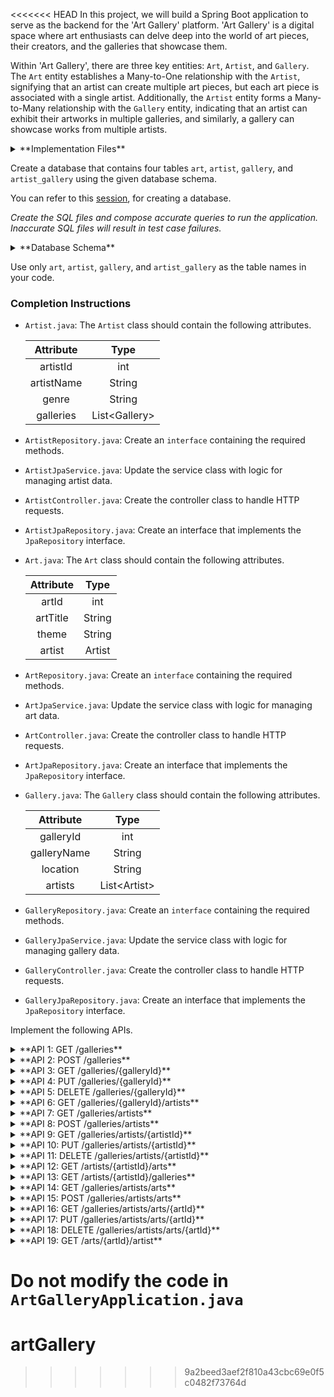 <<<<<<< HEAD
In this project, we will build a Spring Boot application to serve as the backend for the 'Art Gallery' platform. 'Art Gallery' is a digital space where art enthusiasts can delve deep into the world of art pieces, their creators, and the galleries that showcase them.

Within 'Art Gallery', there are three key entities: `Art`, `Artist`, and `Gallery`. The `Art` entity establishes a Many-to-One relationship with the `Artist`, signifying that an artist can create multiple art pieces, but each art piece is associated with a single artist. Additionally, the `Artist` entity forms a Many-to-Many relationship with the `Gallery` entity, indicating that an artist can exhibit their artworks in multiple galleries, and similarly, a gallery can showcase works from multiple artists.

<details>
<summary>**Implementation Files**</summary>

Use these files to complete the implementation:

- `ArtController.java`
- `ArtRepository.java`
- `ArtJpaService.java`
- `ArtJpaRepository.java`
- `Art.java`
- `ArtistController.java`
- `ArtistRepository.java`
- `ArtistJpaService.java`
- `ArtistJpaRepository.java`
- `Artist.java`
- `GalleryController.java`
- `GalleryRepository.java`
- `GalleryJpaService.java`
- `GalleryJpaRepository.java`
- `Gallery.java`

</details>

Create a database that contains four tables `art`, `artist`, `gallery`, and `artist_gallery` using the given database schema.

You can refer to this [session](https://learning.ccbp.in/course?c_id=e345dfa4-f5ce-406e-b19a-4ed720c54136&s_id=6a60610e-79c2-4e15-b675-45ddbd9bbe82&t_id=f880166e-2f51-4403-81a0-d2430694dae8), for creating a database.

_Create the SQL files and compose accurate queries to run the application. Inaccurate SQL files will result in test case failures._

<details>
<summary>**Database Schema**</summary>

#### Artist Table

| Columns |                 Type                  |
| :-----: | :-----------------------------------: |
|   id    | INTEGER (Primary Key, Auto Increment) |
|  name   |                 TEXT                  |
|  genre  |                 TEXT                  |

#### Art Table

| Columns  |                 Type                  |
| :------: | :-----------------------------------: |
|    id    | INTEGER (Primary Key, Auto Increment) |
|  title   |                 TEXT                  |
|  theme   |                 TEXT                  |
| artistId |         INTEGER (Foreign Key)         |

#### Gallery Table

| Columns  |                 Type                  |
| :------: | :-----------------------------------: |
|    id    | INTEGER (Primary Key, Auto Increment) |
|   name   |                 TEXT                  |
| location |                 TEXT                  |

#### Junction Table

|  Columns  |         Type          |
| :-------: | :-------------------: |
| artistId  | INTEGER (Foreign Key) |
| galleryId | INTEGER (Foreign Key) |

The columns `artistId` and `galleryId` can be combinedly declared as Primary Keys.

You can use the given sample data to populate the tables.

<details>
<summary>**Sample Data**</summary>

#### Artist Data

|  id   |       name        |       genre        |
| :---: | :---------------: | :----------------: |
|   1   | Leonardo da Vinci |    Renaissance     |
|   2   | Vincent van Gogh  | Post-Impressionism |
|   3   |   Pablo Picass    |       Cubism       |
|   4   |   Edward Hopper   | American Modernism |

#### Art Data

|  id   |         title         |         theme         | artistId |
| :---: | :-------------------: | :-------------------: | :------: |
|   1   |   The Flight Study    | Studies of Bird Wings |    1     |
|   2   |     Mona Lisa 2.0     | Renaissance Portrait  |    1     |
|   3   |  Starry Countryside   |    Night Landscape    |    2     |
|   4   | Sunflower Impressions |        Floral         |    2     |
|   5   | Cubist Self-Portrait  |   Abstract Portrait   |    3     |
|   6   | Barcelona Abstracted  |    City Landscape     |    3     |
|   7   |   Downtown Solitude   |      Urban Scene      |    4     |
|   8   |   Night Cafe Redux    |  Modernist Interior   |    4     |

#### Gallery Data

|  id   |              name              | location  |
| :---: | :----------------------------: | :-------: |
|   1   |         Louvre Museum          |   Paris   |
|   2   |        Van Gogh Museum         | Amsterdam |
|   3   |         Museo Picasso          | Barcelona |
|   4   | Whitney Museum of American Art | New York  |

#### Junction Table

| artistId | galleryId |
| :------: | :-------: |
|    1     |     1     |
|    1     |     2     |
|    2     |     2     |
|    3     |     3     |
|    3     |     4     |
|    4     |     4     |

</details>
</details>

<MultiLineNote>

Use only `art`, `artist`, `gallery`, and `artist_gallery` as the table names in your code.

</MultiLineNote>

### Completion Instructions

- `Artist.java`: The `Artist` class should contain the following attributes.

    | Attribute  |      Type      |
    | :--------: | :------------: |
    |  artistId  |      int       |
    | artistName |     String     |
    |   genre    |     String     |
    | galleries  | List\<Gallery> |

- `ArtistRepository.java`: Create an `interface` containing the required methods.
- `ArtistJpaService.java`: Update the service class with logic for managing artist data.
- `ArtistController.java`: Create the controller class to handle HTTP requests.
- `ArtistJpaRepository.java`: Create an interface that implements the `JpaRepository` interface.
  
- `Art.java`: The `Art` class should contain the following attributes.

    | Attribute |  Type  |
    | :-------: | :----: |
    |   artId   |  int   |
    | artTitle  | String |
    |   theme   | String |
    | artist  |  Artist   |

- `ArtRepository.java`: Create an `interface` containing the required methods.
- `ArtJpaService.java`: Update the service class with logic for managing art data.
- `ArtController.java`: Create the controller class to handle HTTP requests.
- `ArtJpaRepository.java`: Create an interface that implements the `JpaRepository` interface.

- `Gallery.java`: The `Gallery` class should contain the following attributes.

    |  Attribute  |     Type      |
    | :---------: | :-----------: |
    |  galleryId  |      int      |
    | galleryName |    String     |
    |  location   |    String     |
    |   artists   | List\<Artist> |

- `GalleryRepository.java`: Create an `interface` containing the required methods.
- `GalleryJpaService.java`: Update the service class with logic for managing gallery data.
- `GalleryController.java`: Create the controller class to handle HTTP requests.
- `GalleryJpaRepository.java`: Create an interface that implements the `JpaRepository` interface.

Implement the following APIs.

<details>
<summary>**API 1: GET /galleries**</summary>

#### Path: `/galleries`

#### Method: `GET`

#### Description:

Returns a list of all galleries in the `gallery` table.

#### Response

```json
[
    {
        "galleryId": 1,
        "galleryName": "Louvre Museum",
        "location": "Paris",
        "artists": [
            {
                "artistId": 1,
                "artistName": "Leonardo da Vinci",
                "genre": "Renaissance"
            }
        ]
    },
    ...
]
```

</details>

<details>
<summary>**API 2: POST /galleries**</summary>

#### Path: `/galleries`

#### Method: `POST`

#### Description:

Creates a new gallery in the `gallery` table. Also, create an association between the gallery and artists in the `artist_gallery` table based on the `artistId`s provided in the `artists` field. The `galleryId` is auto-incremented.

#### Request

```json
{
    "galleryName": "National Museum of Women in the Arts",
    "location": "Washington DC",
    "artists": [
        {
            "artistId": 4
        }
    ]
}
```

#### Response

```json
{
    "galleryId": 5,
    "galleryName": "National Museum of Women in the Arts",
    "location": "Washington DC",
    "artists": [
        {
            "artistId": 4,
            "artistName": "Georgia O’Keeffe",
            "genre": "American Modernism"
        }
    ]
}
```

</details>

<details>
<summary>**API 3: GET /galleries/{galleryId}**</summary>

#### Path: `/galleries/{galleryId}`

#### Method: `GET`

#### Description:

Returns a gallery based on the `galleryId`. If the given `galleryId` is not found in the `gallery` table, raise `ResponseStatusException` with `HttpStatus.NOT_FOUND`.

#### Success Response

```json
{
    "galleryId": 1,
    "galleryName": "Louvre Museum",
    "location": "Paris",
    "artists": [
        {
            "artistId": 1,
            "artistName": "Leonardo da Vinci",
            "genre": "Renaissance"
        }
    ]
}
```

</details>

<details>
<summary>**API 4: PUT /galleries/{galleryId}**</summary>

#### Path: `/galleries/{galleryId}`

#### Method: `PUT`

#### Description:

Updates the details of a gallery based on the `galleryId` and returns the updated gallery details. Also update the associations between the gallery and artists, if the `artists` field is provided. If the given `galleryId` is not found in the `gallery` table, raise `ResponseStatusException` with `HttpStatus.NOT_FOUND`.

#### Request

```json
{
    "location": "Washington, D.C.",
    "artists": []
}
```

#### Success Response

```json
{
    "galleryId": 5,
    "galleryName": "National Museum of Women in the Arts",
    "location": "Washington, D.C.",
    "artists": []
}
```

</details>

<details>
<summary>**API 5: DELETE /galleries/{galleryId}**</summary>

#### Path: `/galleries/{galleryId}`

#### Method: `DELETE`

#### Description:

Deletes a gallery from the `gallery` table and its associations from the `artist_gallery` table based on the `galleryId` and returns the status code `204`(raise `ResponseStatusException` with `HttpStatus.NO_CONTENT`). If the given `galleryId` is not found in the `gallery` table, raise `ResponseStatusException` with `HttpStatus.NOT_FOUND`.

</details>

<details>
<summary>**API 6: GET /galleries/{galleryId}/artists**</summary>

#### Path: `/galleries/{galleryId}/artists`

#### Method: `GET`

#### Description:

Returns all artists associated with the gallery based on the `galleryId`. If the given `galleryId` is not found in the `gallery` table, raise `ResponseStatusException` with `HttpStatus.NOT_FOUND`.

#### Success Response

```json
[
    {
        "artistId": 1,
        "artistName": "Leonardo da Vinci",
        "genre": "Renaissance",
        "galleries": [
            {
                "galleryId": 1,
                "galleryName": "Louvre Museum",
                "location": "Paris"
            },
            {
                "galleryId": 2,
                "galleryName": "Van Gogh Museum",
                "location": "Amsterdam"
            }
        ]
    }
]
```

</details>

<details>
<summary>**API 7: GET /galleries/artists**</summary>

#### Path: `/galleries/artists`

#### Method: `GET`

#### Description:

Returns a list of all artists in the `artist` table.

#### Response

```json
[
    {
        "artistId": 1,
        "artistName": "Leonardo da Vinci",
        "genre": "Renaissance",
        "galleries": [
            {
                "galleryId": 1,
                "galleryName": "Louvre Museum",
                "location": "Paris"
            },
            {
                "galleryId": 2,
                "galleryName": "Van Gogh Museum",
                "location": "Amsterdam"
            }
        ]
    },
    ...
]
```

</details>

<details>
<summary>**API 8: POST /galleries/artists**</summary>

#### Path: `/galleries/artists`

#### Method: `POST`

#### Description:

Creates a new artist in the `artist` table, if all the `galleryId`s in the `galleries` field exist in the `gallery` table. Also, create an association between the artist and galleries in the `artist_gallery` table. The `artistId` is auto-incremented. If any given `galleryId` is not found in the `gallery` table, raise `ResponseStatusException` with `HttpStatus.BAD_REQUEST`.

#### Request

```json
{
    "artistName": "Frida Kahlo",
    "genre": "Surrealism",
    "galleries": [
        {
            "galleryId": 4
        }
    ]
}
```

#### Success Response

```json
{
    "artistId": 5,
    "artistName": "Frida Kahlo",
    "genre": "Surrealism",
    "galleries": [
        {
            "galleryId": 4,
            "galleryName": "Whitney Museum of American Art",
            "location": "New York"
        }
    ]
}
```

</details>

<details>
<summary>**API 9: GET /galleries/artists/{artistId}**</summary>

#### Path: `/galleries/artists/{artistId}`

#### Method: `GET`

#### Description:

Returns an artist based on the `artistId`. If the given `artistId` is not found in the `artist` table, raise `ResponseStatusException` with `HttpStatus.NOT_FOUND`.


#### Success Response

```json
{
    "artistId": 1,
    "artistName": "Leonardo da Vinci",
    "genre": "Renaissance",
    "galleries": [
        {
            "galleryId": 1,
            "galleryName": "Louvre Museum",
            "location": "Paris"
        },
        {
            "galleryId": 2,
            "galleryName": "Van Gogh Museum",
            "location": "Amsterdam"
        }
    ]
}
```

</details>

<details>
<summary>**API 10: PUT /galleries/artists/{artistId}**</summary>

#### Path: `/galleries/artists/{artistId}`

#### Method: `PUT`

#### Description:

Updates the details of an artist based on the `artistId` and returns the updated artist details. Also update the associations between the artist and galleries, if the `galleries` field is provided. If the given `artistId` is not found in the `artist` table, raise `ResponseStatusException` with `HttpStatus.NOT_FOUND`. If any given `galleryId` is not found in the `gallery` table, raise `ResponseStatusException` with `HttpStatus.BAD_REQUEST`.

#### Request

```json
{
    "galleries": [
        {
            "galleryId": 5
        }
    ]
}
```

#### Success Response

```json
{
    "artistId": 5,
    "artistName": "Frida Kahlo",
    "genre": "Surrealism",
    "galleries": [
        {
            "galleryId": 5,
            "galleryName": "National Museum of Women in the Arts",
            "location": "Washington, D.C."
        }
    ]
}
```

</details>

<details>
<summary>**API 11: DELETE /galleries/artists/{artistId}**</summary>

#### Path: `/galleries/artists/{artistId}`

#### Method: `DELETE`

#### Description:

Deletes an artist from the `artist` table based on the `artistId` and returns the status code `204`(raise `ResponseStatusException` with `HttpStatus.NO_CONTENT`). Also, remove the association with the arts by keeping a _null_ value in the `art` table. 

If the given `artistId` is not found in the `artist` table, raise `ResponseStatusException` with `HttpStatus.NOT_FOUND`. 

#### Sample Art object when its corresponding Artist is deleted

```json
{
    "artId": 1,
    "artTitle": "The Flight Study",
    "theme": "Studies of Bird Wings",
    "artist": null
}
```

</details>

<details>
<summary>**API 12: GET /artists/{artistId}/arts**</summary>

#### Path: `/artists/{artistId}/arts`

#### Method: `GET`

#### Description:

Returns all arts associated with the artist based on the `artistId`. If the given `artistId` is not found in the `artist` table, raise `ResponseStatusException` with `HttpStatus.NOT_FOUND`.

#### Success Response

```json
[
    {
        "artId": 1,
        "artTitle": "The Flight Study",
        "theme": "Studies of Bird Wings",
        "artist": {
            "artistId": 1,
            "artistName": "Leonardo da Vinci",
            "genre": "Renaissance",
            "galleries": [
                {
                    "galleryId": 1,
                    "galleryName": "Louvre Museum",
                    "location": "Paris"
                },
                {
                    "galleryId": 2,
                    "galleryName": "Van Gogh Museum",
                    "location": "Amsterdam"
                }
            ]
        }
    },
    {
        "artId": 2,
        "artTitle": "Mona Lisa 2.0",
        "theme": "Renaissance Portrait",
        "artist": {
            "artistId": 1,
            "artistName": "Leonardo da Vinci",
            "genre": "Renaissance",
            "galleries": [
                {
                    "galleryId": 1,
                    "galleryName": "Louvre Museum",
                    "location": "Paris"
                },
                {
                    "galleryId": 2,
                    "galleryName": "Van Gogh Museum",
                    "location": "Amsterdam"
                }
            ]
        }
    }
]
```

</details>

<details>
<summary>**API 13: GET /artists/{artistId}/galleries**</summary>

#### Path: `/artists/{artistId}/galleries`

#### Method: `GET`

#### Description:

Returns all galleries associated with the artist based on the `artistId`. If the given `artistId` is not found in the `artist` table, raise `ResponseStatusException` with `HttpStatus.NOT_FOUND`.

#### Success Response

```json
[
    {
        "galleryId": 1,
        "galleryName": "Louvre Museum",
        "location": "Paris",
        "artists": [
            {
                "artistId": 1,
                "artistName": "Leonardo da Vinci",
                "genre": "Renaissance"
            }
        ]
    },
    {
        "galleryId": 2,
        "galleryName": "Van Gogh Museum",
        "location": "Amsterdam",
        "artists": [
            {
                "artistId": 1,
                "artistName": "Leonardo da Vinci",
                "genre": "Renaissance"
            },
            {
                "artistId": 2,
                "artistName": "Vincent van Gogh",
                "genre": "Post-Impressionism"
            }
        ]
    }
]
```

</details>

<details>
<summary>**API 14: GET /galleries/artists/arts**</summary>

#### Path: `/galleries/artists/arts`

#### Method: `GET`

#### Description:

Returns a list of all arts in the `art` table.

#### Response

```json
[
    {
        "artId": 1,
        "artTitle": "The Flight Study",
        "theme": "Studies of Bird Wings",
        "artist": {
            "artistId": 1,
            "artistName": "Leonardo da Vinci",
            "genre": "Renaissance",
            "galleries": [
                {
                    "galleryId": 1,
                    "galleryName": "Louvre Museum",
                    "location": "Paris"
                },
                {
                    "galleryId": 2,
                    "galleryName": "Van Gogh Museum",
                    "location": "Amsterdam"
                }
            ]
        }
    },
    ...
]
```

</details>

<details>
<summary>**API 15: POST /galleries/artists/arts**</summary>

#### Path: `/galleries/artists/arts`

#### Method: `POST`

#### Description:

Creates a new art in the `art` table and create an association between the art and the artist based on the `id` of the `artist` field. The `artId` is auto-incremented.

#### Request

```json
{
    "artTitle": "Downtown",
    "theme": "Urban",
    "artist": {
        "artistId": 3
    }
}
```

#### Response

```json
{
    "artId": 7,
    "artTitle": "Downtown",
    "theme": "Urban",
    "artist": {
        "artistId": 3,
        "artistName": "Pablo Picasso",
        "genre": "Cubism",
        "galleries": [
            {
                "galleryId": 3,
                "galleryName": "Museo Picasso",
                "location": "Barcelona"
            },
            {
                "galleryId": 4,
                "galleryName": "Whitney Museum of American Art",
                "location": "New York"
            }
        ]
    }
}
```

</details>

<details>
<summary>**API 16: GET /galleries/artists/arts/{artId}**</summary>

#### Path: `/galleries/artists/arts/{artId}`

#### Method: `GET`

#### Description:

Returns an art based on the `artId`. If the given `artId` is not found in the `art` table, raise `ResponseStatusException` with `HttpStatus.NOT_FOUND`.


#### Success Response

```json
{
    "artId": 1,
    "artTitle": "The Flight Study",
    "theme": "Studies of Bird Wings",
    "artist": {
        "artistId": 1,
        "artistName": "Leonardo da Vinci",
        "genre": "Renaissance",
        "galleries": [
            {
                "galleryId": 1,
                "galleryName": "Louvre Museum",
                "location": "Paris"
            },
            {
                "galleryId": 2,
                "galleryName": "Van Gogh Museum",
                "location": "Amsterdam"
            }
        ]
    }
}
```

</details>

<details>
<summary>**API 17: PUT /galleries/artists/arts/{artId}**</summary>

#### Path: `/galleries/artists/arts/{artId}`

#### Method: `PUT`

#### Description:

Updates the details of an art based on the `artId` and returns the updated art details. If the `id` in the `artist` field is provided, update the association between the art and the artist based on the `id`. If the given `artId` is not found in the `art` table, raise `ResponseStatusException` with `HttpStatus.NOT_FOUND`.

#### Request

```json
{
    "artTitle": "Downtown Solitude",
    "theme": "Urban Scene",
    "artist": {
        "artistId": 4
    }
}
```

#### Success Response

```json
{
    "artId": 7,
    "artTitle": "Downtown Solitude",
    "theme": "Urban Scene",
    "artist": {
        "artistId": 4,
        "artistName": "Edward Hopper",
        "genre": "American Modernism",
        "galleries": [
            {
                "galleryId": 4,
                "galleryName": "Whitney Museum of American Art",
                "location": "New York"
            }
        ]
    }
}
```

</details>

<details>
<summary>**API 18: DELETE /galleries/artists/arts/{artId}**</summary>

#### Path: `/galleries/artists/arts/{artId}`

#### Method: `DELETE`

#### Description:

Deletes an art from the `art` table based on the `artId` and returns the status code `204`(raise `ResponseStatusException` with `HttpStatus.NO_CONTENT`). If the given `artId` is not found in the `art` table, raise `ResponseStatusException` with `HttpStatus.NOT_FOUND`.

</details>

<details>
<summary>**API 19: GET /arts/{artId}/artist**</summary>

#### Path: `/arts/{artId}/artist`

#### Method: `GET`

#### Description:

Returns the artist of art based on the `artId`. If the given `artId` is not found in the `art` table, raise `ResponseStatusException` with `HttpStatus.NOT_FOUND`.

#### Success Response

```json
{
    "artistId": 1,
    "artistName": "Leonardo da Vinci",
    "genre": "Renaissance",
    "galleries": [
        {
            "galleryId": 1,
            "galleryName": "Louvre Museum",
            "location": "Paris"
        },
        {
            "galleryId": 2,
            "galleryName": "Van Gogh Museum",
            "location": "Amsterdam"
        }
    ]
}
```

</details>

**Do not modify the code in `ArtGalleryApplication.java`**
=======
# artGallery
>>>>>>> 9a2beed3aef2f810a43cbc69e0f5c0482f73764d

